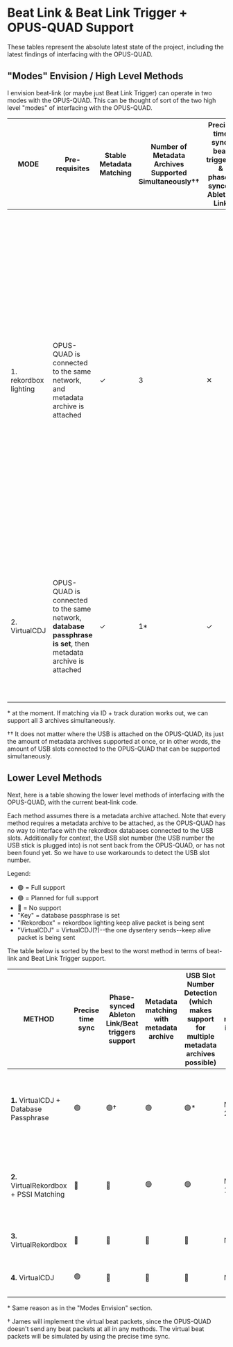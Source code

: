 # Beat Link & Beat Link Trigger + OPUS-QUAD Support

These tables represent the absolute latest state of the project, including the latest findings of interfacing with the OPUS-QUAD.

## "Modes" Envision / High Level Methods

I envision beat-link (or maybe just Beat Link Trigger) can operate in two modes with the OPUS-QUAD. This can be thought of sort of the two high level "modes" of interfacing with the OPUS-QUAD.

| MODE                  | Pre-requisites                                                                                                | Stable Metadata Matching | Number of Metadata Archives Supported Simultaneously†† | Precise time sync, beat triggers, & phase-synced Ableton Link | Notes                                                                                                                                                                                                                                                                                                                                                                             |
| --------------------- | ------------------------------------------------------------------------------------------------------------- | ------------------------ | ------------------------------------------------------ | ------------------------------------------------------------- | --------------------------------------------------------------------------------------------------------------------------------------------------------------------------------------------------------------------------------------------------------------------------------------------------------------------------------------------------------------------------------- |
| 1. rekordbox lighting | OPUS-QUAD is connected to the same network, and metadata archive is attached                                  | ✓                        | 3                                                      | ✕                                                             | Most stable mode at the moment, phrase triggers work well in my experience, and timecode interpolation is okay-ish. This mode _may_ work for the AZ as well. However note, beat triggers nor Ableton Link phase-syncing is not supported, since beat packets are not sent back (although we have seen the AZ send back beat packets in four-deck mode? But not the OPUS forsure). |
| 2. VirtualCDJ         | OPUS-QUAD is connected to the same network, **database passphrase is set**, then metadata archive is attached | ✓                        | 1\*                                                    | ✓                                                             | Newest mode due to the recent findings of absolute position packets being sent back, by sending VirtualCDJ keep alive packets. However, this needs work.                                                                                                                                                                                                                          |

\* at the moment. If matching via ID + track duration works out, we can support all 3 archives simultaneously.

†† It does not matter where the USB is attached on the OPUS-QUAD, its just the amount of metadata archives supported at once, or in other words, the amount of USB slots connected to the OPUS-QUAD that can be supported simultaneously.

## Lower Level Methods

Next, here is a table showing the lower level methods of interfacing with the OPUS-QUAD, with the current beat-link code.

Each method assumes there is a metadata archive attached. Note that every method requires a metadata archive to be attached, as the OPUS-QUAD has no way to interface with the rekordbox databases connected to the USB slots. Additionally for context, the USB slot number (the USB number the USB stick is plugged into) is not sent back from the OPUS-QUAD, or has not been found yet. So we have to use workarounds to detect the USB slot number.

Legend:

- 🟢 = Full support
- 🟣 = Planned for full support
- 🔴 = No support
- "Key" = database passphrase is set
- "lRekordbox" = rekordbox lighting keep alive packet is being sent
- "VirtualCDJ" = VirtualCDJ(?)--the one dysentery sends--keep alive packet is being sent

The table below is sorted by the best to the worst method in terms of beat-link and Beat Link Trigger support.

| METHOD                                  | Precise time sync | Phase-synced Ableton Link/Beat triggers support | Metadata matching with metadata archive | USB Slot Number Detection (which makes support for multiple metadata archives possible) | Mode this method is used in | Maybe will work with AZ?                                          |
| --------------------------------------- | ----------------- | ----------------------------------------------- | --------------------------------------- | --------------------------------------------------------------------------------------- | --------------------------- | ----------------------------------------------------------------- |
| **1.** VirtualCDJ + Database Passphrase | 🟢                | 🟣†                                             | 🟢                                      | 🟣\*                                                                                    | MODE 2                      | No? AZ doesn't send absolute packets back in four-deck mode?      |
| **2.** VirtualRekordbox + PSSI Matching | 🔴                | 🔴                                              | 🟢                                      | 🟢                                                                                      | MODE 1                      | Maybe? I think rekordbox lighting is supported in four-deck mode? |
| **3.** VirtualRekordbox                 | 🔴                | 🔴                                              | 🔴                                      | 🔴                                                                                      | None                        | Same reason as METHOD 2                                           |
| **4.** VirtualCDJ                       | 🟢                | 🔴                                              | 🔴                                      | 🔴                                                                                      | None                        | Same reason as METHOD 1                                           |

\* Same reason as in the "Modes Envision" section.

† James will implement the virtual beat packets, since the OPUS-QUAD doesn't send any beat packets at all in any methods. The virtual beat packets will be simulated by using the precise time sync.
